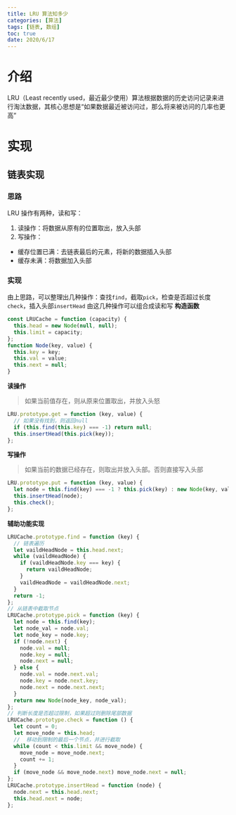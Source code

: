 ```yaml
---
title: LRU 算法知多少
categories: [算法]
tags: [链表, 数组]
toc: true
date: 2020/6/17
---
```


# 介绍

LRU（Least recently used，最近最少使用）算法根据数据的历史访问记录来进行淘汰数据，其核心思想是“如果数据最近被访问过，那么将来被访问的几率也更高”

# 实现

## 链表实现

### 思路

LRU 操作有两种，读和写：

1. 读操作：将数据从原有的位置取出，放入头部
2. 写操作：

- 缓存位置已满：去链表最后的元素，将新的数据插入头部
- 缓存未满：将数据加入头部

### 实现

由上思路，可以整理出几种操作：查找`find`，截取`pick`，检查是否超过长度`check`，插入头部`insertHead`
由这几种操作可以组合成读和写
**构造函数**

```js
const LRUCache = function (capacity) {
  this.head = new Node(null, null);
  this.limit = capacity;
};
function Node(key, value) {
  this.key = key;
  this.val = value;
  this.next = null;
}
```

**读操作**

> 如果当前值存在，则从原来位置取出，并放入头怒

```js
LRU.prototype.get = function (key, value) {
  // 如果没有找到，则返回null
  if (this.find(this.key) === -1) return null;
  this.insertHead(this.pick(key));
};
```

**写操作**

> 如果当前的数据已经存在，则取出并放入头部。否则直接写入头部

```js
LRU.prototype.put = function (key, value) {
  let node = this.find(key) === -1 ? this.pick(key) : new Node(key, value);
  this.insertHead(node);
  this.check();
};
```

**辅助功能实现**

```js
LRUCache.prototype.find = function (key) {
  // 链表遍历
  let vaildHeadNode = this.head.next;
  while (vaildHeadNode) {
    if (vaildHeadNode.key === key) {
      return vaildHeadNode;
    }
    vaildHeadNode = vaildHeadNode.next;
  }
  return -1;
};
// 从链表中截取节点
LRUCache.prototype.pick = function (key) {
  let node = this.find(key);
  let node_val = node.val;
  let node_key = node.key;
  if (!node.next) {
    node.val = null;
    node.key = null;
    node.next = null;
  } else {
    node.val = node.next.val;
    node.key = node.next.key;
    node.next = node.next.next;
  }
  return new Node(node_key, node_val);
};
// 判断长度是否超过限制，如果超过则删除尾部数据
LRUCache.prototype.check = function () {
  let count = 0;
  let move_node = this.head;
  //  移动到限制的最后一个节点，并进行截取
  while (count < this.limit && move_node) {
    move_node = move_node.next;
    count += 1;
  }
  if (move_node && move_node.next) move_node.next = null;
};
LRUCache.prototype.insertHead = function (node) {
  node.next = this.head.next;
  this.head.next = node;
};
```
